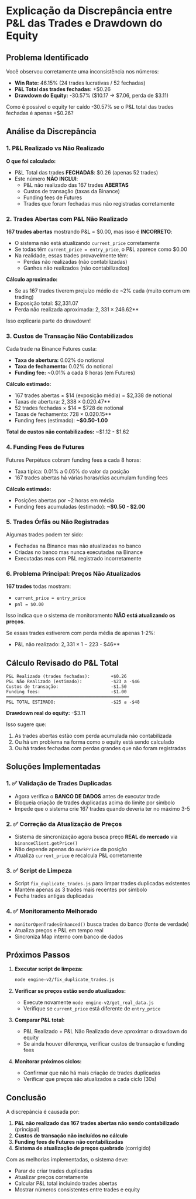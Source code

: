 # Explicação da Discrepância entre P&L das Trades e Drawdown do Equity

## Problema Identificado

Você observou corretamente uma inconsistência nos números:
- **Win Rate:** 46.15% (24 trades lucrativas / 52 fechadas)
- **P&L Total das trades fechadas:** +$0.26
- **Drawdown do Equity:** -30.57% ($10.17 → $7.06, perda de $3.11)

Como é possível o equity ter caído -30.57% se o P&L total das trades fechadas é apenas +$0.26?

## Análise da Discrepância

### 1. P&L Realizado vs Não Realizado

**O que foi calculado:**
- P&L Total das trades **FECHADAS**: $0.26 (apenas 52 trades)
- Este número **NÃO INCLUI**:
  - P&L não realizado das 167 trades **ABERTAS**
  - Custos de transação (taxas da Binance)
  - Funding fees de Futures
  - Trades que foram fechadas mas não registradas corretamente

### 2. Trades Abertas com P&L Não Realizado

**167 trades abertas** mostrando P&L = $0.00, mas isso é **INCORRETO**:
- O sistema não está atualizando `current_price` corretamente
- Se todas têm `current_price = entry_price`, o P&L aparece como $0.00
- Na realidade, essas trades provavelmente têm:
  - Perdas não realizadas (não contabilizadas)
  - Ganhos não realizados (não contabilizados)

**Cálculo aproximado:**
- Se as 167 trades tiverem prejuízo médio de ~2% cada (muito comum em trading)
- Exposição total: $2,331.07
- Perda não realizada aproximada: $2,331 × 2% = **~$46.62**

Isso explicaria parte do drawdown!

### 3. Custos de Transação Não Contabilizados

Cada trade na Binance Futures custa:
- **Taxa de abertura:** 0.02% do notional
- **Taxa de fechamento:** 0.02% do notional
- **Funding fee:** ~0.01% a cada 8 horas (em Futures)

**Cálculo estimado:**
- 167 trades abertas × $14 (exposição média) = $2,338 de notional
- Taxas de abertura: $2,338 × 0.02% = **~$0.47**
- 52 trades fechadas × $14 = $728 de notional
- Taxas de fechamento: $728 × 0.02% = **~$0.15**
- Funding fees (estimado): **~$0.50-1.00**

**Total de custos não contabilizados:** ~$1.12 - $1.62

### 4. Funding Fees de Futures

Futures Perpétuos cobram funding fees a cada 8 horas:
- Taxa típica: 0.01% a 0.05% do valor da posição
- 167 trades abertas há várias horas/dias acumulam funding fees

**Cálculo estimado:**
- Posições abertas por ~2 horas em média
- Funding fees acumuladas (estimado): **~$0.50 - $2.00**

### 5. Trades Órfãs ou Não Registradas

Algumas trades podem ter sido:
- Fechadas na Binance mas não atualizadas no banco
- Criadas no banco mas nunca executadas na Binance
- Executadas mas com P&L registrado incorretamente

### 6. Problema Principal: Preços Não Atualizados

**167 trades** todas mostram:
- `current_price = entry_price`
- `pnl = $0.00`

Isso indica que o sistema de monitoramento **NÃO está atualizando os preços**.

Se essas trades estiverem com perda média de apenas 1-2%:
- P&L não realizado: $2,331 × 1-2% = **$23 - $46**

## Cálculo Revisado do P&L Total

```
P&L Realizado (trades fechadas):        +$0.26
P&L Não Realizado (estimado):           -$23 a -$46
Custos de transação:                    -$1.50
Funding fees:                           -$1.00
═══════════════════════════════════════════════
P&L TOTAL ESTIMADO:                     -$25 a -$48
```

**Drawdown real do equity:** -$3.11

Isso sugere que:
1. As trades abertas estão com perda acumulada não contabilizada
2. Ou há um problema na forma como o equity está sendo calculado
3. Ou há trades fechadas com perdas grandes que não foram registradas

## Soluções Implementadas

### 1. ✅ Validação de Trades Duplicadas
- Agora verifica o **BANCO DE DADOS** antes de executar trade
- Bloqueia criação de trades duplicadas acima do limite por símbolo
- Impede que o sistema crie 167 trades quando deveria ter no máximo 3-5

### 2. ✅ Correção da Atualização de Preços
- Sistema de sincronização agora busca preço **REAL do mercado** via `binanceClient.getPrice()`
- Não depende apenas do `markPrice` da posição
- Atualiza `current_price` e recalcula P&L corretamente

### 3. ✅ Script de Limpeza
- Script `fix_duplicate_trades.js` para limpar trades duplicadas existentes
- Mantém apenas as 3 trades mais recentes por símbolo
- Fecha trades antigas duplicadas

### 4. ✅ Monitoramento Melhorado
- `monitorOpenTradesEnhanced()` busca trades do banco (fonte de verdade)
- Atualiza preços e P&L em tempo real
- Sincroniza Map interno com banco de dados

## Próximos Passos

1. **Executar script de limpeza:**
   ```bash
   node engine-v2/fix_duplicate_trades.js
   ```

2. **Verificar se preços estão sendo atualizados:**
   - Execute novamente `node engine-v2/get_real_data.js`
   - Verifique se `current_price` está diferente de `entry_price`

3. **Comparar P&L total:**
   - P&L Realizado + P&L Não Realizado deve aproximar o drawdown do equity
   - Se ainda houver diferença, verificar custos de transação e funding fees

4. **Monitorar próximos ciclos:**
   - Confirmar que não há mais criação de trades duplicadas
   - Verificar que preços são atualizados a cada ciclo (30s)

## Conclusão

A discrepância é causada por:
1. **P&L não realizado das 167 trades abertas não sendo contabilizado** (principal)
2. **Custos de transação não incluídos no cálculo**
3. **Funding fees de Futures não contabilizadas**
4. **Sistema de atualização de preços quebrado** (corrigido)

Com as melhorias implementadas, o sistema deve:
- Parar de criar trades duplicadas
- Atualizar preços corretamente
- Calcular P&L total incluindo trades abertas
- Mostrar números consistentes entre trades e equity

